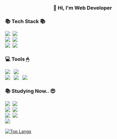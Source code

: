 <h3 align="center">👋 Hi, I'm Web Developer</h3> 

<!--
**Yun-HaNeul/Yun-HaNeul** is a ✨ _special_ ✨ repository because its `README.md` (this file) appears on your GitHub profile.

Here are some ideas to get you started:

- 🔭 I’m currently working on ...
- 🌱 I’m currently learning ...
- 👯 I’m looking to collaborate on ...
- 🤔 I’m looking for help with ...
- 💬 Ask me about ...
- 📫 How to reach me: ...
- 😄 Pronouns: ...
- ⚡ Fun fact: ...
-->

<h3>📚 Tech Stack 📚</h3>
<p>
  <img src="https://img.shields.io/badge/Java-007396?style=flat-square&logo=Java&logoColor=white"/></a>&nbsp
  <img src="https://img.shields.io/badge/Javascript-ffb13b?style=flat-square&logo=javascript&logoColor=white"/></a>&nbsp 
  <br>
  <img src="https://img.shields.io/badge/Spring-6DB33F?style=flat-square&logo=Spring&logoColor=white"/></a>&nbsp
  <img src="https://img.shields.io/badge/SpringBoot-6DB33F?style=flat-square&logo=SpringBoot&logoColor=white"/></a>&nbsp
  <br>
  <img src="https://img.shields.io/badge/Vue.js-4FC08D?style=flat-square&logo=Vue.js&logoColor=white"/></a>&nbsp 
  <!--<img src="https://img.shields.io/badge/AWS-232F3E?style=flat-square&logo=AmazonAWS&logoColor=white"/></a>&nbsp -->
  <!--<img src="https://img.shields.io/badge/Docker-2496ED?style=flat-square&logo=Docker&logoColor=white"/></a>&nbsp -->
  <img src="https://img.shields.io/badge/Jenkins-D24939?style=flat-square&logo=Jenkins&logoColor=white"/></a>&nbsp 
</p>

<h3>💻 Tools 🖱</h3>
<p>
  <img src="https://img.shields.io/badge/IntelliJ IDEA-0071C5?style=flat-square&logo=intellijidea&logoColor=white"/> &nbsp 
  <img src="https://img.shields.io/badge/Eclipse IDE-2C2255?style=flat-square&logo=eclipseide&logoColor=white"/> &nbsp 
    <br>
  <img src="https://img.shields.io/badge/Visual Studio Code-007ACC?style=flat-square&logo=visualstudiocode&logoColor=white"/> &nbsp 
  <img src="https://img.shields.io/badge/Postman-FF6C37?style=flat-square&logo=postman&logoColor=white"/> &nbsp
  <img src="https://img.shields.io/badge/Git-F05032?style=flat-square&logo=git&logoColor=white"/> &nbsp 
</p>

<h3>📚 Studying Now.. 😎</h3>
<p>
  <img src="https://img.shields.io/badge/Spring-6DB33F?style=flat-square&logo=Spring&logoColor=white"/></a>&nbsp
  <img src="https://img.shields.io/badge/SpringBoot-6DB33F?style=flat-square&logo=SpringBoot&logoColor=white"/></a>&nbsp 
  <br />
  <img src="https://img.shields.io/badge/Vue.js-4FC08D?style=flat-square&logo=Vue.js&logoColor=white"/></a>&nbsp 
  <img src="https://img.shields.io/badge/React-61DAFB?style=flat-square&logo=React&logoColor=white"/></a>&nbsp 
  <br />
   <img src="https://img.shields.io/badge/Node.js-339933?style=flat-square&logo=Node.js&logoColor=white"/></a>&nbsp 
    <img src="https://img.shields.io/badge/AWS-232F3E?style=flat-square&logo=AmazonAWS&logoColor=white"/></a>&nbsp 
  <br />
  <img src="https://img.shields.io/badge/Docker-2496ED?style=flat-square&logo=Docker&logoColor=white"/></a>&nbsp
</p>

[![Top Langs](https://github-readme-stats.vercel.app/api/top-langs/?username=Yun-HaNeul&langs_count=8)](https://github.com/Yun-HaNeul/github-readme-stats)

